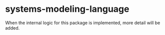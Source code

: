 # systems-modeling-language

When the internal logic for this package is implemented, more detail will be added.